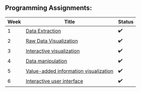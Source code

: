 ## Programming Assignments:

| Week | Title | Status
| --- | --- | --- |
| 1 | [Data Extraction](https://github.com/wxo15/EPFL-functional-programming-in-scala/blob/main/Course5/observatory/1.-Data-extraction.md) | :heavy_check_mark: |
| 2 | [Raw Data Visualization](https://github.com/wxo15/EPFL-functional-programming-in-scala/blob/main/Course5/observatory/2.-Raw-data-visualization.md) | :heavy_check_mark: |
| 3 | [Interactive visualization](https://github.com/wxo15/EPFL-functional-programming-in-scala/blob/main/Course5/observatory/3.-Interactive-visualization.md) | :heavy_check_mark: |
| 4 | [Data manipulation](https://github.com/wxo15/EPFL-functional-programming-in-scala/blob/main/Course5/observatory/4.-Data-manipulation.md) | :heavy_check_mark: |
| 5 | [Value-added information visualization](https://github.com/wxo15/EPFL-functional-programming-in-scala/blob/main/Course5/observatory/5.-Value-added-information-visualization.md) | :heavy_check_mark: |
| 6 | [Interactive user interface](https://github.com/wxo15/EPFL-functional-programming-in-scala/blob/main/Course5/observatory/6.-Interactive-user-interface.md) | :heavy_check_mark: |
